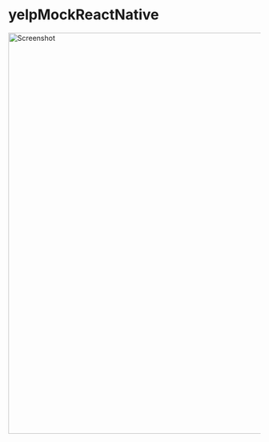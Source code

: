 ﻿# yelpMockReactNative
<img src="https://i.ibb.co/gS5CfW5/Screenshot-20200907-204801.png" alt="Screenshot" height="800"/>
